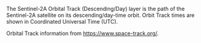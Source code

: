 The Sentinel-2A Orbital Track (Descending/Day) layer is the path of the Sentinel-2A satellite on its descending/day-time orbit. Orbit Track times are shown in Coordinated Universal Time (UTC).

Orbital Track information from <https://www.space-track.org/>.
